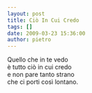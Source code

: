 ```yaml
---
layout: post
title: Ciò In Cui Credo
tags: []
date: 2009-03-23 15:36:00
author: pietro
---
```

Quello che in te vedo<br/>è tutto ciò in cui credo<br/>e non pare tanto strano<br/>che ci porti così lontano.
